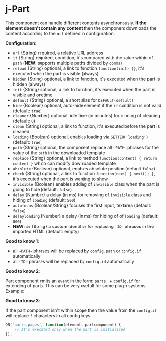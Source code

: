 # j-Part

This component can handle different contents asynchronously. __If the element doesn't contain any content__ then the component downloads the content according to the `url` defined in configuration.

__Configuration__:

- `url` {String} required, a relative URL address
- `if` {String} required, condition, it's compared with the value within of `path` (__NEW__: supports multiple paths divided by `comma`)
- `reload` {String} optional, a link to function `function(init) {}`, it's executed when the part is visible (always)
- `hidden` {String} optional, a link to function, it's executed when the part is hidden (always)
- `init` {String} optional, a link to function, it's executed when the part is visible and onetime
- `default` {String} optional, a short alias for `DEFAULT(default)`
- `hide` {Boolean} optional, auto-hide element if the `if` condition is not valid (default: `true`)
- `cleaner` {Number} optional, idle time (in minutes) for running of cleaning (default: `0`)
- `clean` {String} optional, a link to function, it's executed before the part is cleaned
- `loading` {Boolean} optional, enables loading via `SETTER('loading')` (default: `true`)
- `path` {String} optional, the component replace all `~PATH~` phrases for the value of the `path` in the downloaded template
- `replace` {String} optional, a link to method `function(content) { return content }` which can modify downloaded template
- `absolute` {Boolean} optional, enables absolute position (default `false`)
- `check` {String} optional, a link to function `function(next) { next(); }`, it's executed when the part is wanting to show
- `invisible` {Boolean} enables adding of `invisible` class when the part is going to hide (default: `false`)
- `delay` {Number} a delay (in ms) for removing of `invisible` class and hiding of `loading` (default: `500`)
- `autofocus` {Boolean/String} focuses the first input, textarea (default: `false`)
- `delayloading` {Number} a delay (in ms) for hiding of of `loading` (default: `800`)
- __NEW__: `id` {String} a custom identifier for replacing `~ID~` phrases in the imported HTML (default: empty)

__Good to know 1__:

- all `~PATH~` phrases will be replaced by `config.path` or `config.if` automatically
- all `~ID~` phrases will be replaced by `config.id` automatically

__Good to know 2__:

Part component emits an `event` in the form: `parts.` + `config.if` for extending of parts. This can be very usefull for some plugin systems. Example:

__Good to know 3__:

If the part component isn't within scope then the value from the `config.if` will replace `?` characters in all config keys.

```js
ON('parts.pages', function(element, partcomponent) {
	// It's executed only when the part is initialized
});
```